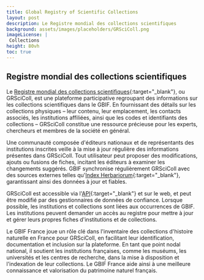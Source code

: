 ```yaml
---
title: Global Registry of Scientific Collections
layout: post
description: Le Registre mondial des collections scientifiques
background: assets/images/placeholders/GRSciColl.png
imageLicense: |
 Collections
height: 80vh
toc: true
---
```


## Registre mondial des collections scientifiques

Le [Registre mondial des collections scientifiques](https://scientific-collections.gbif.org/){:target="_blank"}, ou GRSciColl, est une plateforme participative regroupant des informations sur les collections scientifiques dans le GBIF. En fournissant des détails sur les collections physiques – leur contenu, leur emplacement, les contacts associés, les institutions affiliées, ainsi que les codes et identifiants des collections – GRSciColl constitue une ressource précieuse pour les experts, chercheurs et membres de la société en général.

Une communauté composée d'éditeurs nationaux et de représentants des institutions inscrites veille à la mise à jour régulière des informations présentes dans GRSciColl. Tout utilisateur peut proposer des modifications, ajouts ou fusions de fiches, incitant les éditeurs à examiner les changements suggérés. GBIF synchronise régulièrement GRSciColl avec des sources externes telles qu'[Index Herbariorum](https://sweetgum.nybg.org/science/ih/){:target="_blank"}, garantissant ainsi des données à jour et fiables.

GRSciColl est accessible via l'[API](https://scientific-collections.gbif.org/api){:target="_blank"} et sur le web, et peut être modifié par des gestionnaires de données de confiance. Lorsque possible, les institutions et collections sont liées aux occurrences de GBIF. Les institutions peuvent demander un accès au registre pour mettre à jour et gérer leurs propres fiches d'institutions et de collections.

Le GBIF France joue un rôle clé dans l'inventaire des collections d'histoire naturelle en France pour GRSciColl, en facilitant leur identification, documentation et inclusion sur la plateforme. En tant que point nodal national, il soutient les institutions françaises, comme les muséums, les universités et les centres de recherche, dans la mise à disposition et l'indexation de leur collections. Le GBIF France aide ainsi à une meilleure connaissance et valorisation du patrimoine naturel français.